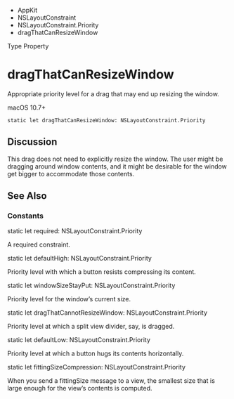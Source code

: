 

- AppKit
- NSLayoutConstraint
- NSLayoutConstraint.Priority
-  dragThatCanResizeWindow 

Type Property

# dragThatCanResizeWindow

Appropriate priority level for a drag that may end up resizing the window.

macOS 10.7+

``` source
static let dragThatCanResizeWindow: NSLayoutConstraint.Priority
```

## Discussion

This drag does not need to explicitly resize the window. The user might be dragging around window contents, and it might be desirable for the window get bigger to accommodate those contents.

## See Also

### Constants

static let required: NSLayoutConstraint.Priority

A required constraint.

static let defaultHigh: NSLayoutConstraint.Priority

Priority level with which a button resists compressing its content.

static let windowSizeStayPut: NSLayoutConstraint.Priority

Priority level for the window’s current size.

static let dragThatCannotResizeWindow: NSLayoutConstraint.Priority

Priority level at which a split view divider, say, is dragged.

static let defaultLow: NSLayoutConstraint.Priority

Priority level at which a button hugs its contents horizontally.

static let fittingSizeCompression: NSLayoutConstraint.Priority

When you send a fittingSize message to a view, the smallest size that is large enough for the view’s contents is computed.

